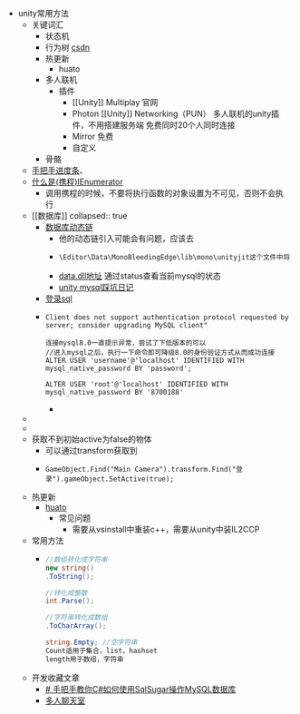 - unity常用方法
	- 关键词汇
		- 状态机
		- 行为树 [csdn](https://blog.csdn.net/flyTie/article/details/126440816)
		- 热更新
			- huato
		- 多人联机
			- 插件
				- [[Unity]] Multiplay 官网
				- Photon [[Unity]] Networking（PUN） 多人联机的unity插件，不用搭建服务端 免费同时20个人同时连接
				- Mirror 免费
				- 自定义
		- 骨骼
	- [手把手进度条](https://blog.csdn.net/weixin_45375968/article/details/123754722)、
	- [什么是(携程)IEnumerator](https://blog.csdn.net/beihuanlihe130/article/details/76098844)
		- 调用携程的时候，不要将执行函数的对象设置为不可见，否则不会执行
	- [[数据库]]
	  collapsed:: true
		- [数据库动态链](https://juejin.cn/post/6997660118032597029)
			- 他的动态链引入可能会有问题，应该去
			- ```js
			  \Editor\Data\MonoBleedingEdge\lib\mono\unityjit这个文件中将文件粘过来不会报错
			  ```
			- [data.dll地址](https://cn.dll-files.com/mysql.data.dll.html) 通过status查看当前mysql的状态
			- [unity mysql踩坑日记](https://blog.csdn.net/qq_41692884/article/details/121958055)
		- [登录sql](https://zhuanlan.zhihu.com/p/498490650)
		- ```
		  Client does not support authentication protocol requested by server; consider upgrading MySQL client"
		  
		  连接mysql8.0一直提示异常，尝试了下低版本的可以
		  //进入mysql之后，执行一下命令即可降级8.0的身份验证方式从而成功连接
		  ALTER USER 'username'@'localhost' IDENTIFIED WITH mysql_native_password BY 'password';
		  
		  ALTER USER 'root'@'localhost' IDENTIFIED WITH mysql_native_password BY '8700188'
		  ```
			-
	-
	-
	- 获取不到初始active为false的物体
		- 可以通过transform获取到
		- ```
		  GameObject.Find("Main Camera").transform.Find("登录").gameObject.SetActive(true);
		  ```
	- 热更新
		- [huato](https://hybridclr.doc.code-philosophy.com/docs/beginner/quickstart)
			- 常见问题
				- 需要从vsinstall中重装c++，需要从unity中装IL2CCP
	- 常用方法
		- ```c#
		  //数组转化成字符串
		  new string()
		  .ToString();
		  
		  //转化成整数
		  int.Parse();
		  
		  //字符串转化成数组
		  .ToCharArray();
		  
		  string.Empty; //空字符串
		  Count适用于集合，list，hashset
		  length用于数组，字符串
		  ```
	- 开发收藏文章
		- [# 手把手教你C#如何使用SqlSugar操作MySQL数据库](https://blog.csdn.net/qq_42461824/article/details/128824999)
		- [多人聊天室](https://blog.csdn.net/qq_42461824/article/details/85646260)